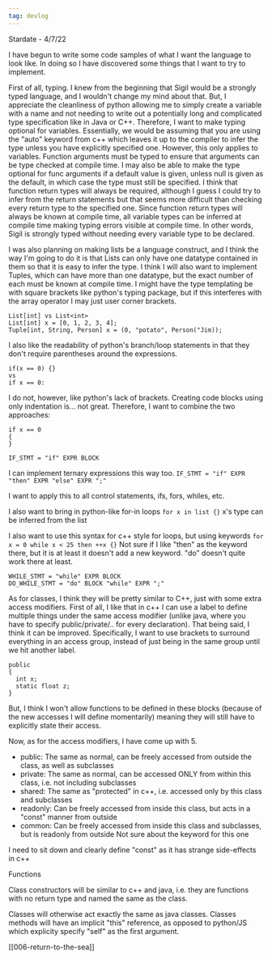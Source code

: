 ```yaml
---
tag: devlog
---
```


Stardate - 4/7/22

I have begun to write some code samples of what I want the language to look like. In doing so I have discovered some things that I want to try to implement.

First of all, typing. I knew from the beginning that Sigil would be a strongly typed language, and I wouldn't change my mind about that. But, I appreciate the cleanliness of python allowing me to simply create a variable with a name and not needing to write out a potentially long and complicated type specification like in Java or C++. Therefore, I want to make typing optional for variables. Essentially, we would be assuming that you are using the "auto" keyword from c++ which leaves it up to the compiler to infer the type unless you have explicitly specified one. However, this only applies to variables. Function arguments must be typed to ensure that arguments can be type checked at compile time. I may also be able to make the type optional for func arguments if a default value is given, unless null is given as the default, in which case the type must still be specified. I think that function return types will always be required, although I guess I could try to infer from the return statements but that seems more difficult than checking every return type to the specified one.
Since function return types will always be known at compile time, all variable types can be inferred at compile time making typing errors visible at compile time. In other words, Sigil is strongly typed without needing every variable type to be declared.

I was also planning on making lists be a language construct, and I think the way I'm going to do it is that Lists can only have one datatype contained in them so that it is easy to infer the type.
I think I will also want to implement Tuples, which can have more than one datatype, but the exact number of each must be known at compile time.
I might have the type templating be with square brackets like python's typing package, but if this interferes with the array operator I may just user corner brackets.
```
List[int] vs List<int>
List[int] x = [0, 1, 2, 3, 4];
Tuple[int, String, Person] x = (0, "potato", Person("Jim));
```

I also like the readability of python's branch/loop statements in that they don't require parentheses around the expressions.

```
if(x == 0) {}
vs
if x == 0:
```

I do not, however, like python's lack of brackets. Creating code blocks using only indentation is... not great. Therefore, I want to combine the two approaches:
```
if x == 0
{
}

IF_STMT = "if" EXPR BLOCK
```

I can implement ternary expressions this way too.
`IF_STMT = "if" EXPR "then" EXPR "else" EXPR ";"`

I want to apply this to all control statements, ifs, fors, whiles, etc. 

I also want to bring in python-like for-in loops
`for x in list {}`
x's type can be inferred from the list

I also want to use this syntax for c++ style for loops, but using keywords
`for x = 0 while x < 25 then ++x {}`
Not sure if I like "then" as the keyword there, but it is at least it doesn't add a new keyword. "do" doesn't quite work there at least.
```
WHILE_STMT = "while" EXPR BLOCK
DO_WHILE_STMT = "do" BLOCK "while" EXPR ";"
```
As for classes, I think they will be pretty similar to C++, just with some extra access modifiers. First of all, I like that in c++ I can use a label to define multiple things under the same access modifier (unlike java, where you have to specify public/private/.. for every declaration). That being said, I think it can be improved. Specifically, I want to use brackets to surround everything in an access group, instead of just being in the same group until we hit another label.
```
public
{
  int x;
  static float z;
}
```
But, I think I won't allow functions to be defined in these blocks (because of the new accesses I will define momentarily) meaning they will still have to explicitly state their access.

Now, as for the access modifiers, I have come up with 5.
- public: The same as normal, can be freely accessed from outside the class, as well as subclasses
- private: The same as normal, can be accessed ONLY from within this class, i.e. not including subclasses
- shared: The same as "protected" in c++, i.e. accessed only by this class and subclasses
- readonly: Can be freely accessed from inside this class, but acts in a "const" manner from outside
- common: Can be freely accessed from inside this class and subclasses, but is readonly from outside
	Not sure about the keyword for this one

I need to sit down and clearly define "const" as it has strange side-effects in c++

Functions

Class constructors will be similar to c++ and java, i.e. they are functions with no return type and named the same as the class.

Classes will otherwise act exactly the same as java classes. Classes methods will have an implicit "this" reference, as opposed to python/JS which explicity specify "self" as the first argument.

[[006-return-to-the-sea]]
